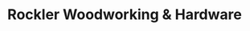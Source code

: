 ---
title: "Rockler Woodworking & Hardware"
url: /seattle/rockler-woodworking-und-hardware/
shop: Baumarkt
---